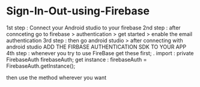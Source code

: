 # Sign-In-Out-using-Firebase

1st step : Connect your Android studio to your firebase
2nd step : after connceting go to firebase > authentication > get started > enable the email authentication
3rd step : then go android studio > after connecting with android studio ADD THE FIRBASE AUTHENTICATION SDK TO YOUR APP
4th step : whenever you try to use FireBase get these first;
. import : private FirebaseAuth firebaseAuth;
 get instance :  firebaseAuth = FirebaseAuth.getInstance();
 
 then use the method wherever you want
